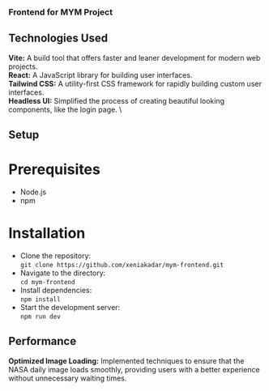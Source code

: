### Frontend for MYM Project

## Technologies Used

**Vite:** A build tool that offers faster and leaner development for modern web projects. \
**React:** A JavaScript library for building user interfaces. \
**Tailwind CSS:** A utility-first CSS framework for rapidly building custom user interfaces. \
**Headless UI:** Simplified the process of creating beautiful looking components, like the login page. \

## Setup

# Prerequisites

- Node.js
- npm

# Installation

- Clone the repository: \
  `git clone https://github.com/xeniakadar/mym-frontend.git`
- Navigate to the directory: \
  `cd mym-frontend`
- Install dependencies: \
  `npm install`
- Start the development server: \
  `npm run dev`

## Performance

**Optimized Image Loading:** Implemented techniques to ensure that the NASA daily image loads smoothly, providing users with a better experience without unnecessary waiting times.
